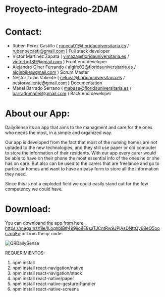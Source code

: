 # Proyecto-integrado-2DAM

# Contact:

- Rubén Pérez Castillo ( rupeca01@floridauniversitaria.es / rubenpecasti@gmail.com ) Full stack developer
- Victor Martinez Zapata ( vimaza@floridauniversitaria.es / victorbg189@gmail.com ) Front end developer
- Alejandro Giner Ferrando  ( algife02@floridauniversitaria.es / alginbike@gmail.com ) Scrum Master 
- Nestor Lújan Valiente  ( neluva@floridauniversitaria.es / nestorvaliente@gmail.com ) Documentation 
- Manel Barrado Serrano ( mabase@floridauniversitaria.es / barradomanel@gmail.com ) Back end developer

# About our App:

DailySense its an app that aims to the managment and care for the ones who needs the most, in a simple and organized way.

Our app is developed from the fact that most of the nursing homes are not uptaded to the new technologies, and they still use paper or 
old computer to store the information of their residents. With our app every carer would be able to have on their phone the most essential 
info of the ones he or she has on care. But also can be used to the carers that are freelance and go to particular homes and want to have 
an easy form to store all the information they need.

Since this is not a exploded field we could easily stand out for the few competency we could have.

# Download:

You can downloand the app from here https://mega.nz/file/ILoghbIB#499jjo8E8saTJCntRw9JPjAsDNttQy68eQ5ooczoqEo or from the qr code



![QRDailySense](https://user-images.githubusercontent.com/73492280/154722054-c2fce689-2312-4b7a-9581-024420692601.png)









REQUERIMIENTOS: 
1. npm install
2. npm install react-navigation/native
3. npm install react-navigation/stack
4. npm install react-native/paper
5. npm install react-native-gesture-handler
6. npm install react-native-screens


